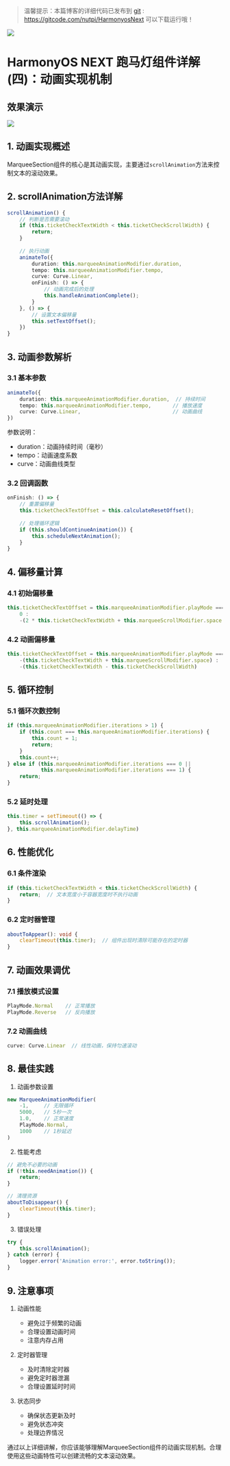 > 温馨提示：本篇博客的详细代码已发布到 [git](https://gitcode.com/nutpi/HarmonyosNext) : https://gitcode.com/nutpi/HarmonyosNext 可以下载运行哦！

![](../images/img_e8ab0302.png)

# HarmonyOS NEXT 跑马灯组件详解(四)：动画实现机制
## 效果演示

![](../images/img_97896a98.png)
## 1. 动画实现概述

MarqueeSection组件的核心是其动画实现，主要通过`scrollAnimation`方法来控制文本的滚动效果。

## 2. scrollAnimation方法详解

```typescript
scrollAnimation() {
    // 判断是否需要滚动
    if (this.ticketCheckTextWidth < this.ticketCheckScrollWidth) {
        return;
    }
    
    // 执行动画
    animateTo({
        duration: this.marqueeAnimationModifier.duration,
        tempo: this.marqueeAnimationModifier.tempo,
        curve: Curve.Linear,
        onFinish: () => {
            // 动画完成后的处理
            this.handleAnimationComplete();
        }
    }, () => {
        // 设置文本偏移量
        this.setTextOffset();
    })
}
```

## 3. 动画参数解析

### 3.1 基本参数

```typescript
animateTo({
    duration: this.marqueeAnimationModifier.duration,  // 持续时间
    tempo: this.marqueeAnimationModifier.tempo,       // 播放速度
    curve: Curve.Linear,                              // 动画曲线
})
```

参数说明：
- duration：动画持续时间（毫秒）
- tempo：动画速度系数
- curve：动画曲线类型

### 3.2 回调函数

```typescript
onFinish: () => {
    // 重置偏移量
    this.ticketCheckTextOffset = this.calculateResetOffset();
    
    // 处理循环逻辑
    if (this.shouldContinueAnimation()) {
        this.scheduleNextAnimation();
    }
}
```

## 4. 偏移量计算

### 4.1 初始偏移量

```typescript
this.ticketCheckTextOffset = this.marqueeAnimationModifier.playMode === PlayMode.Normal ? 
    0 : 
    -(2 * this.ticketCheckTextWidth + this.marqueeScrollModifier.space - this.ticketCheckScrollWidth);
```

### 4.2 动画偏移量

```typescript
this.ticketCheckTextOffset = this.marqueeAnimationModifier.playMode === PlayMode.Normal ?
    -(this.ticketCheckTextWidth + this.marqueeScrollModifier.space) :
    -(this.ticketCheckTextWidth - this.ticketCheckScrollWidth)
```

## 5. 循环控制

### 5.1 循环次数控制

```typescript
if (this.marqueeAnimationModifier.iterations > 1) {
    if (this.count === this.marqueeAnimationModifier.iterations) {
        this.count = 1;
        return;
    }
    this.count++;
} else if (this.marqueeAnimationModifier.iterations === 0 || 
           this.marqueeAnimationModifier.iterations === 1) {
    return;
}
```

### 5.2 延时处理

```typescript
this.timer = setTimeout(() => {
    this.scrollAnimation();
}, this.marqueeAnimationModifier.delayTime)
```

## 6. 性能优化

### 6.1 条件渲染

```typescript
if (this.ticketCheckTextWidth < this.ticketCheckScrollWidth) {
    return;  // 文本宽度小于容器宽度时不执行动画
}
```

### 6.2 定时器管理

```typescript
aboutToAppear(): void {
    clearTimeout(this.timer);  // 组件出现时清除可能存在的定时器
}
```

## 7. 动画效果调优

### 7.1 播放模式设置

```typescript
PlayMode.Normal    // 正常播放
PlayMode.Reverse   // 反向播放
```

### 7.2 动画曲线

```typescript
curve: Curve.Linear  // 线性动画，保持匀速滚动
```

## 8. 最佳实践

1. 动画参数设置
```typescript
new MarqueeAnimationModifier(
    -1,     // 无限循环
    5000,   // 5秒一次
    1.0,    // 正常速度
    PlayMode.Normal,
    1000    // 1秒延迟
)
```

2. 性能考虑
```typescript
// 避免不必要的动画
if (!this.needAnimation()) {
    return;
}

// 清理资源
aboutToDisappear() {
    clearTimeout(this.timer);
}
```

3. 错误处理
```typescript
try {
    this.scrollAnimation();
} catch (error) {
    logger.error('Animation error:', error.toString());
}
```

## 9. 注意事项

1. 动画性能
   - 避免过于频繁的动画
   - 合理设置动画时间
   - 注意内存占用

2. 定时器管理
   - 及时清除定时器
   - 避免定时器泄漏
   - 合理设置延时时间

3. 状态同步
   - 确保状态更新及时
   - 避免状态冲突
   - 处理边界情况

通过以上详细讲解，你应该能够理解MarqueeSection组件的动画实现机制。合理使用这些动画特性可以创建流畅的文本滚动效果。
